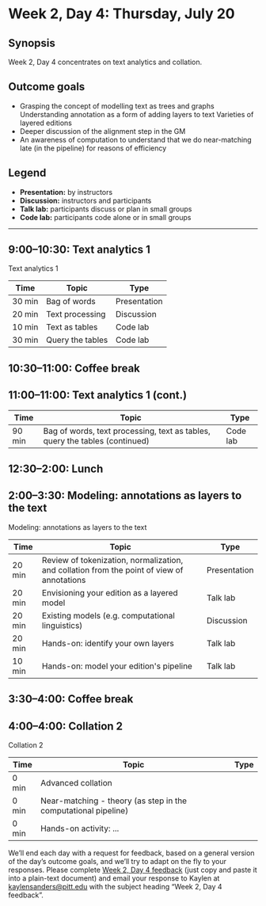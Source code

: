 # Week 2, Day 4: Thursday, July 20
## Synopsis

Week 2, Day 4 concentrates on text analytics and collation.

## Outcome goals
* Grasping the concept of modelling text as trees and graphs Understanding annotation as a form of adding layers to text Varieties of layered editions
* Deeper discussion of the alignment step in the GM 
* An awareness of computation to understand that we do near-matching late (in the pipeline) for reasons of efficiency
## Legend

* **Presentation:** by instructors
* **Discussion:** instructors and participants
* **Talk lab:** participants discuss or plan in small groups
* **Code lab:** participants code alone or in small groups

* * *
## 9:00–10:30: Text analytics 1

Text analytics 1

Time | Topic | Type
---- | ---- | ---- 
30 min | Bag of words | Presentation
20 min | Text processing | Discussion
10 min | Text as tables | Code lab 
30 min | Query the tables | Code lab

## 10:30–11:00: Coffee break

## 11:00–11:00: Text analytics 1 (cont.)

Time | Topic | Type
---- | ---- | ---- 
90 min | Bag of words, text processing, text as tables, query the tables (continued) | Code lab

## 12:30–2:00: Lunch

## 2:00–3:30: Modeling: annotations as layers to the text

Modeling: annotations as layers to the text

Time | Topic | Type
---- | ---- | ---- 
20 min | Review of tokenization, normalization, and collation from the point of view of annotations | Presentation
20 min | Envisioning your edition as a layered model | Talk lab
20 min | Existing models (e.g. computational linguistics) | Discussion
20 min | Hands-on: identify your own layers | Talk lab
10 min | Hands-on: model your edition's pipeline | Talk lab

## 3:30–4:00: Coffee break

## 4:00–4:00: Collation 2

Collation 2

Time | Topic | Type
---- | ---- | ---- 
0 min | Advanced collation | 
0 min | Near-matching - theory (as step in the computational pipeline) | 
0 min | Hands-on activity: ... | 

We’ll end each day with a request for feedback, based on a general version of the day’s outcome goals, and we’ll try to adapt on the fly to your responses. Please complete [Week 2, Day 4 feedback](week_2_day_4_feedback.md) (just copy and paste it into a plain-text document) and email your response to Kaylen at [kaylensanders@pitt.edu](mailto:kaylensanders@pitt.edu) with the subject heading “Week 2, Day 4 feedback”.